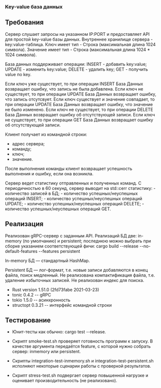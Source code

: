 ### Key-value база данных

## Требования

Cервер слушает запросы на указанном IP:PORT и предоставляет API для
простой key-value базы данных.  Внутреннее хранилище сервера -
key:value-таблица.  Ключ имеет тип - Строка (максимальная длина 1024
символа).  Значение имеет тип - Строка (максимальная длина 1024 * 1024
символа).

База данных поддерживает операции:
	INSERT - добавить key:value;
	UPDATE - изменить key:value;
	DELETE - удалить key;
	GET - получить value по key.

Если ключ уже существует, то при операции INSERT База Данных возвращает ошибку, что запись не была добавлена.
Если ключ не существует, то при операции UPDATE База Данных возвращает ошибку, что запись отсутсвует.
Если ключ существует и значение совпадает, то при операции UPDATE База Данных возвращает ошибку, что значение не было изменено.
Если ключ не существует, то при операции DELETE База Данных возвращает ошибку об отсутствующей записи.
Если ключ не существует, то при операции GET База Данных возвращает ошибку об отсутствующей записи.

Клиент получает из командной строки:
   - адрес сервера;
   - команду;
   - ключ;
   - значение.

После выполнения команды клиент возвращает успешность выполнения и ошибку, если она возникла.

Сервер ведет статистику отправленных и полученных команд.
С периодичностью в 60 секунд, сервер выводит на std::cerr статистику:
	- количество записей в БД;
	- количество успешных/неуспешных операций INSERT;
	- количество успешных/неуспешных операций UPDATE;
	- количество успешных/неуспешных операций DELETE;
	- количество успешных/неуспешных операций GET.

## Реализация

Реализован gRPC-сервер с заданным API. Реализаций БД две: in-memory
(по умолчанию) и persistent; последнюю можно выбрать при сборке указанием
соответствующей фичи:
	cargo build --release --no-default-features --features persistent

In-memory БД — стандартный HashMap.

Persistent БД — лог-формат, т.е. новые записи добавляются в конец
файла, поиск медленный. Не реализована компактификация файла,
т.е. удаление избыточных записей. Не реализован индекс для поиска.

* Rust version 1.51.0 (2fd73fabe 2021-03-23)
* tonic 0.4.2 -- gRPC
* tokio 1.5.0 -- асинхронность
* structopt 0.3.21 -- интерфейс командной строки

## Тестирование

* Юнит-тесты как обычно: cargo test --release.

* Скрипт smoke-test.sh проверяет готовность программ к запуску. В
  качестве аргумента передаётся feature, с которой нужно собрать
  сервер: inmemory или persistent.

* Скрипты integration-test-inmemory.sh и integration-test-persistent.sh
  исполняют некоторые сценарии работы с проверкой результатов.

* Скрипт stress-test.sh подвергает сервер повышенной нагрузке и
  оценивает производительность (не реализовано).
